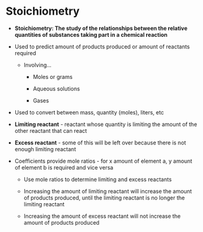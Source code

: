 # Stoichiometry
-   **Stoichiometry: The study of the relationships between the relative quantities of substances taking part in a chemical reaction**
-   Used to predict amount of products produced or amount of reactants required

    -   Involving...

        -   Moles or grams

        -   Aqueous solutions

        -   Gases
-   Used to convert between mass, quantity (moles), liters, etc
-   **Limiting reactant** - reactant whose quantity is limiting the amount of the other reactant that can react
-   **Excess reactant** - some of this will be left over because there is not enough limiting reactant
-   Coefficients provide mole ratios - for x amount of element a, y amount of element b is required and vice versa

    -   Use mole ratios to determine limiting and excess reactants

    -   Increasing the amount of limiting reactant will increase the amount of products produced, until the limiting reactant is no longer the limiting reactant

    -   Increasing the amount of excess reactant will not increase the amount of products produced
